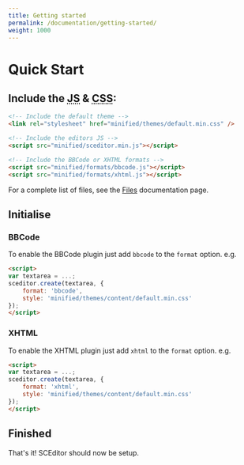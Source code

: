 ```yaml
---
title: Getting started
permalink: /documentation/getting-started/
weight: 1000
---
```


# Quick Start <a id="quick-start"></a>


## Include the <abbr title="JavaScript">JS</abbr> &amp; <abbr title="Cascading Style Sheet">CSS</abbr>: <a id="include"></a>

```html
<!-- Include the default theme -->
<link rel="stylesheet" href="minified/themes/default.min.css" />

<!-- Include the editors JS -->
<script src="minified/sceditor.min.js"></script>

<!-- Include the BBCode or XHTML formats -->
<script src="minified/formats/bbcode.js"></script>
<script src="minified/formats/xhtml.js"></script>
```

For a complete list of files, see the [Files](/documentation/files/) documentation page.


## Initialise <a id="initialise"></a>

### BBCode <a id="bbcode"></a>

To enable the BBCode plugin just add `bbcode` to the `format` option. e.g.

```html
<script>
var textarea = ...;
sceditor.create(textarea, {
	format: 'bbcode',
	style: 'minified/themes/content/default.min.css'
});
</script>
```

### XHTML <a id="xhtml"></a>

To enable the XHTML plugin just add `xhtml` to the `format` option. e.g.

```html
<script>
var textarea = ...;
sceditor.create(textarea, {
	format: 'xhtml',
	style: 'minified/themes/content/default.min.css'
});
</script>
```


## Finished

That's it! SCEditor should now be setup.

